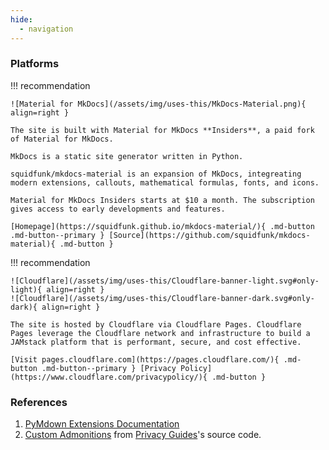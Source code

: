 ```yaml
---
hide:
  - navigation
---
```


### Platforms

!!! recommendation

    ![Material for MkDocs](/assets/img/uses-this/MkDocs-Material.png){ align=right }

    The site is built with Material for MkDocs **Insiders**, a paid fork of Material for MkDocs.

    MkDocs is a static site generator written in Python.

    squidfunk/mkdocs-material is an expansion of MkDocs, integreating modern extensions, callouts, mathematical formulas, fonts, and icons.

    Material for MkDocs Insiders starts at $10 a month. The subscription gives access to early developments and features.

    [Homepage](https://squidfunk.github.io/mkdocs-material/){ .md-button .md-button--primary } [Source](https://github.com/squidfunk/mkdocs-material){ .md-button }    

!!! recommendation

    ![Cloudflare](/assets/img/uses-this/Cloudflare-banner-light.svg#only-light){ align=right }
    ![Cloudflare](/assets/img/uses-this/Cloudflare-banner-dark.svg#only-dark){ align=right }

    The site is hosted by Cloudflare via Cloudflare Pages. Cloudflare Pages leverage the Cloudflare network and infrastructure to build a JAMstack platform that is performant, secure, and cost effective.

    [Visit pages.cloudflare.com](https://pages.cloudflare.com/){ .md-button .md-button--primary } [Privacy Policy](https://www.cloudflare.com/privacypolicy/){ .md-button }

### References

1. [PyMdown Extensions Documentation](https://facelessuser.github.io/pymdown-extensions/)
2. [Custom Admonitions](https://github.com/privacyguides/privacyguides.org/blob/main/docs/stylesheets/extra.css) from [Privacy Guides](https://www.privacyguides.org/)'s source code.